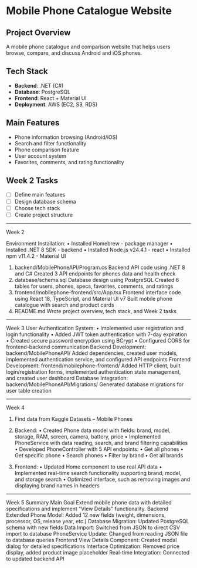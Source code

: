 # Mobile Phone Catalogue Website

## Project Overview
A mobile phone catalogue and comparison website that helps users browse, compare, and discuss Android and iOS phones.

## Tech Stack
- **Backend**: .NET (C#)
- **Database**: PostgreSQL
- **Frontend**: React + Material UI
- **Deployment**: AWS (EC2, S3, RDS)

## Main Features
- Phone information browsing (Android/iOS)
- Search and filter functionality
- Phone comparison feature
- User account system
- Favorites, comments, and rating functionality

## Week 2 Tasks
- [ ] Define main features
- [ ] Design database schema
- [ ] Choose tech stack
- [ ] Create project structure 

-----------------------------
Week 2

Environment Installation: 
•	Installed Homebrew - package manager
•	Installed .NET 8 SDK - backend
•	Installed Node.js v24.4.1 - react
•	Installed npm v11.4.2 - Material UI


1. backend/MobilePhoneAPI/Program.cs
Backend API code using .NET 8 and C#
Created 3 API endpoints for phones data and health check
2. database/schema.sql
Database design using PostgreSQL
Created 6 tables for users, phones, specs, favorites, comments, and ratings
3. frontend/mobilephone-frontend/src/App.tsx
Frontend interface code using React 18, TypeScript, and Material UI v7
Built mobile phone catalogue with search and product cards
4. README.md
Wrote project overview, tech stack, and Week 2 tasks
-------------------------------
Week 3
User Authentication System:
• Implemented user registration and login functionality
• Added JWT token authentication with 7-day expiration
• Created secure password encryption using BCrypt
• Configured CORS for frontend-backend communication
Backend Development:
backend/MobilePhoneAPI/
Added dependencies, created user models, implemented authentication service, and configured API endpoints
Frontend Development:
frontend/mobilephone-frontend/
Added HTTP client, built login/registration forms, implemented authentication state management, and created user dashboard
Database Integration:
backend/MobilePhoneAPI/Migrations/
Generated database migrations for user table creation

----------------------------


Week 4 
1. Find data from Kaggle Datasets – Mobile Phones
2. Backend:
•	Created Phone data model with fields: brand, model, storage, RAM, screen, camera, battery, price
•	Implemented PhoneService with data reading, search, and brand filtering capabilities
•	Developed PhoneController with 5 API endpoints:
•	Get all phones
•	Get specific phone
•	Search phones
•	Filter by brand
•	Get all brands

3. Frontend:
•	Updated Home component to use real API data
•	Implemented real-time search functionality supporting brand, model, and storage search
•	Optimized interface, such as removing images and displaying brand names in headers


----------
Week 5 Summary
Main Goal
Extend mobile phone data with detailed specifications and implement "View Details" functionality.
Backend
Extended Phone Model: Added 12 new fields (weight, dimensions, processor, OS, release year, etc.)
Database Migration: Updated PostgreSQL schema with new fields
Data Import: Switched from JSON to direct CSV import to database
PhoneService Update: Changed from reading JSON file to database queries
Frontend
View Details Component: Created modal dialog for detailed specifications
Interface Optimization: Removed price display, added product image placeholder
Real-time Integration: Connected to updated backend API
